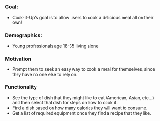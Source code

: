 ### Goal:

- Cook-it-Up's goal is to allow users to cook a delicious meal all on their own!

### Demographics:

- Young professionals age 18-35 living alone

### Motivation

- Prompt them to seek an easy way to cook a meal for themselves, since they have no one else to rely on.

### Functionality

- See the type of dish that they might like to eat (American, Asian, etc...) and then select that dish for steps on how to cook it.
- Find a dish based on how many calories they will want to consume.
- Get a list of required equipment once they find a recipe that they like.